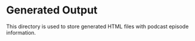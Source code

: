 # Generated Output

This directory is used to store generated HTML files with podcast episode information.
